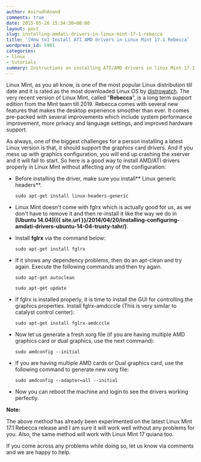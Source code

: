 ```yaml
---
author: AnirudhAnand
comments: true
date: 2015-05-26 15:34:30+00:00
layout: post
slug: installing-amdati-drivers-in-linux-mint-17-1-rebecca
title: '[How to] Install ATI AMD drivers in Linux Mint 17.1 Rebecca'
wordpress_id: 5901
categories:
- linux
- tutorials
summary: Instructions on installing ATI/AMD drivers in linux Mint 17.1
---
```


Linux Mint, as you all know, is one of the most popular Linux distribution till date and it is rated as the most downloaded Linux OS by [distrowatch](http://distrowatch.com/dwres.php?resource=popularity). The very recent version of Linux Mint, called "**Rebecca**", is a long term support edition from the Mint team till 2019. Rebecca comes with several new features that makes the desktop experience smoother than ever. It comes pre-packed with several improvements which include system performance improvement, more privacy and language settings, and improved hardware support.

As always, one of the biggest challenges for a person installing a latest Linux version is that, it should support the graphics card drivers. And if you mess up with graphics configuration, you will end up crashing the xserver and it will fail to start. So here is a good way to install AMD/ATI drivers properly in Linux Mint without affecting any of the configuration:

  * Before installing the driver, make sure you install** Linux generic headers**.
    
    `sudo apt-get install linux-headers-generic`

  * Linux Mint doesn't come with fglrx which is actually good for us, as we don't have to remove it and then re-install it like the way we do in **[Ubuntu 14.04]({{ site.url }}/2014/04/20/installing-configuring-amdati-drivers-ubuntu-14-04-trusty-tahr/)**.
	
  * Install **fglrx** via the command below:
    
    `sudo apt-get install fglrx`
	
  * If it shows any dependency problems, then do an apt-clean and try again. Execute the following commands and then try again.
    
    `sudo apt-get autoclean`

    `sudo apt-get update`
	
  * If fglrx is installed properly, it is time to install the GUI for controlling the graphics properties. Install fglrx-amdcccle (This is very similar to catalyst control center):
    
    `sudo apt-get install fglrx-amdcccle`
	
  * Now let us generate a fresh xorg file (if you are having multiple AMD graphics card or dual graphics, use the next command):

    
    `sudo amdconfig --initial`

  * If you are having multiple AMD cards or Dual graphics card, use the following command to generate new xorg file:
    
    `sudo amdconfig --adapter=all --initial`

  * Now you can reboot the machine and login to see the drivers working perfectly.

**Note:**

The above method has already been experimented on the latest Linux Mint 17.1 Rebecca release and I am sure it will work well without any problems for you. Also, the same method will work with Linux Mint 17 quiana too.

If you come across any problems while doing so, let us know via comments and we are happy to help.